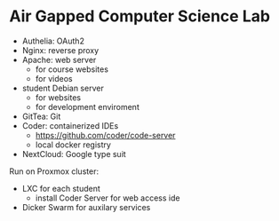 # Air Gapped Computer Science Lab

- Authelia: OAuth2
- Nginx: reverse proxy
- Apache: web server
  - for course websites
  - for videos
- student Debian server
  - for websites
  - for development enviroment
- GitTea: Git
- Coder: containerized IDEs
  - https://github.com/coder/code-server 
  - local docker registry
- NextCloud: Google type suit

Run on Proxmox cluster:
- LXC for each student
  - install Coder Server for web access ide
- Dicker Swarm for auxilary services
